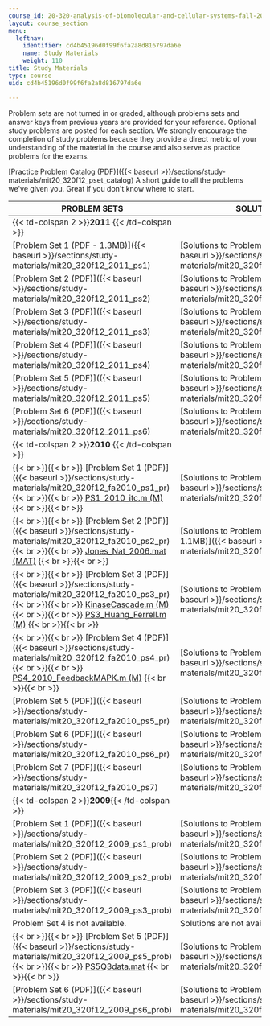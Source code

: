 ```yaml
---
course_id: 20-320-analysis-of-biomolecular-and-cellular-systems-fall-2012
layout: course_section
menu:
  leftnav:
    identifier: cd4b45196d0f99f6fa2a8d816797da6e
    name: Study Materials
    weight: 110
title: Study Materials
type: course
uid: cd4b45196d0f99f6fa2a8d816797da6e

---
```


Problem sets are not turned in or graded, although problems sets and answer keys from previous years are provided for your reference. Optional study problems are posted for each section. We strongly encourage the completion of study problems because they provide a direct metric of your understanding of the material in the course and also serve as practice problems for the exams.

[Practice Problem Catalog (PDF)]({{< baseurl >}}/sections/study-materials/mit20_320f12_pset_catalog) A short guide to all the problems we've given you. Great if you don't know where to start.

| PROBLEM SETS | SOLUTIONS |
| --- | --- |
| {{< td-colspan 2 >}}**2011** {{< /td-colspan >}} ||
| [Problem Set 1 (PDF - 1.3MB)]({{< baseurl >}}/sections/study-materials/mit20_320f12_2011_ps1) | [Solutions to Problem Set 1 (PDF)]({{< baseurl >}}/sections/study-materials/mit20_320f12_2011_ps1_sol) |
| [Problem Set 2 (PDF)]({{< baseurl >}}/sections/study-materials/mit20_320f12_2011_ps2) | [Solutions to Problem Set 2 (PDF)]({{< baseurl >}}/sections/study-materials/mit20_320f12_2011_ps2_sol) |
| [Problem Set 3 (PDF)]({{< baseurl >}}/sections/study-materials/mit20_320f12_2011_ps3) | [Solutions to Problem Set 3 (PDF)]({{< baseurl >}}/sections/study-materials/mit20_320f12_2011_ps3_sol) |
| [Problem Set 4 (PDF)]({{< baseurl >}}/sections/study-materials/mit20_320f12_2011_ps4) | [Solutions to Problem Set 4 (PDF)]({{< baseurl >}}/sections/study-materials/mit20_320f12_2011_ps4_sol) |
| [Problem Set 5 (PDF)]({{< baseurl >}}/sections/study-materials/mit20_320f12_2011_ps5) | [Solutions to Problem Set 5 (PDF)]({{< baseurl >}}/sections/study-materials/mit20_320f12_2011_ps5_sol) |
| [Problem Set 6 (PDF)]({{< baseurl >}}/sections/study-materials/mit20_320f12_2011_ps6) | [Solutions to Problem Set 6 (PDF)]({{< baseurl >}}/sections/study-materials/mit20_320f12_2011_ps6_sol) |
| {{< td-colspan 2 >}}**2010** {{< /td-colspan >}} ||
|  {{< br >}}{{< br >}} [Problem Set 1 (PDF)]({{< baseurl >}}/sections/study-materials/mit20_320f12_fa2010_ps1_pr) {{< br >}}{{< br >}} [PS1\_2010\_itc.m (M)](/coursemedia/20-320-analysis-of-biomolecular-and-cellular-systems-fall-2012/604b5ae8a8e1452cd11aae53e15e3b18_PS1_2010_itc.m) {{< br >}}{{< br >}}  | [Solutions to Problem Set 1 (PDF)]({{< baseurl >}}/sections/study-materials/mit20_320f12_fa2010_ps1_so) |
|  {{< br >}}{{< br >}} [Problem Set 2 (PDF)]({{< baseurl >}}/sections/study-materials/mit20_320f12_fa2010_ps2_pr) {{< br >}}{{< br >}} [Jones\_Nat\_2006.mat (MAT)](/coursemedia/20-320-analysis-of-biomolecular-and-cellular-systems-fall-2012/6d07c40ad26ae4fbc5b8f07311c6c5df_Jones_Nat_2006.mat) {{< br >}}{{< br >}}  | [Solutions to Problem Set 2 (PDF - 1.1MB)]({{< baseurl >}}/sections/study-materials/mit20_320f12_fa2010_ps2_so) |
|  {{< br >}}{{< br >}} [Problem Set 3 (PDF)]({{< baseurl >}}/sections/study-materials/mit20_320f12_fa2010_ps3_pr) {{< br >}}{{< br >}} [KinaseCascade.m (M)](/coursemedia/20-320-analysis-of-biomolecular-and-cellular-systems-fall-2012/6102d1519a675aa68a1c60cccbaf7c2d_PS2_2010_KinaseCascade.m) {{< br >}}{{< br >}} [PS3\_Huang\_Ferrell.m (M)](/coursemedia/20-320-analysis-of-biomolecular-and-cellular-systems-fall-2012/191bd4856b21bbb30d1f696822ad0699_PS2_2010_ps3_huang_ferrell.m) {{< br >}}{{< br >}}  | [Solutions to Problem Set 3 (PDF)]({{< baseurl >}}/sections/study-materials/mit20_320f12_fa2010_ps3_so) |
|  {{< br >}}{{< br >}} [Problem Set 4 (PDF)]({{< baseurl >}}/sections/study-materials/mit20_320f12_fa2010_ps4_pr) {{< br >}}{{< br >}} [PS4\_2010\_FeedbackMAPK.m (M)](/coursemedia/20-320-analysis-of-biomolecular-and-cellular-systems-fall-2012/9fef775e000d905b215ff67aee922292_PS4_2010_FeedbackMAPK.m) {{< br >}}{{< br >}}  | [Solutions to Problem Set 4 (PDF)]({{< baseurl >}}/sections/study-materials/mit20_320f12_fa2010_ps4_so) |
| [Problem Set 5 (PDF)]({{< baseurl >}}/sections/study-materials/mit20_320f12_fa2010_ps5_pr) | [Solutions to Problem Set 5 (PDF)]({{< baseurl >}}/sections/study-materials/mit20_320f12_fa2010_ps5_so) |
| [Problem Set 6 (PDF)]({{< baseurl >}}/sections/study-materials/mit20_320f12_fa2010_ps6_pr) | [Solutions to Problem Set 6 (PDF)]({{< baseurl >}}/sections/study-materials/mit20_320f12_fa2010_ps6_so) |
| [Problem Set 7 (PDF)]({{< baseurl >}}/sections/study-materials/mit20_320f12_fa2010_ps7) | [Solutions to Problem Set 7 (PDF)]({{< baseurl >}}/sections/study-materials/mit20_320f12_fa2010_ps7_so) |
| {{< td-colspan 2 >}}**2009**{{< /td-colspan >}} ||
| [Problem Set 1 (PDF)]({{< baseurl >}}/sections/study-materials/mit20_320f12_2009_ps1_prob) | [Solutions to Problem Set 1 (PDF)]({{< baseurl >}}/sections/study-materials/mit20_320f12_2009_ps1_solu) |
| [Problem Set 2 (PDF)]({{< baseurl >}}/sections/study-materials/mit20_320f12_2009_ps2_prob) | [Solutions to Problem Set 2 (PDF)]({{< baseurl >}}/sections/study-materials/mit20_320f12_2009_ps2_solu) |
| [Problem Set 3 (PDF)]({{< baseurl >}}/sections/study-materials/mit20_320f12_2009_ps3_prob) | [Solutions to Problem Set 3 (PDF)]({{< baseurl >}}/sections/study-materials/mit20_320f12_2009_ps3_solu) |
| Problem Set 4 is not available. | Solutions are not available. |
|  {{< br >}}{{< br >}} [Problem Set 5 (PDF)]({{< baseurl >}}/sections/study-materials/mit20_320f12_2009_ps5_prob) {{< br >}}{{< br >}} [PS5Q3data.mat](/coursemedia/20-320-analysis-of-biomolecular-and-cellular-systems-fall-2012/ff496192596e7f74bf757cb20c244cea_PS5Q3data.mat) {{< br >}}{{< br >}}  | [Solutions to Problem Set 5 (PDF)]({{< baseurl >}}/sections/study-materials/mit20_320f12_2009_ps5_solu) |
| [Problem Set 6 (PDF)]({{< baseurl >}}/sections/study-materials/mit20_320f12_2009_ps6_prob) | [Solutions to Problem Set 6 (PDF)]({{< baseurl >}}/sections/study-materials/mit20_320f12_2009_prse6_so)